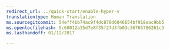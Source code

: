 ```yaml
---
redirect_url: ../quick-start/enable-hyper-v
translationtype: Human Translation
ms.sourcegitcommit: 54eff4bb74ac9f4dc870d6046654bf918eac9bb5
ms.openlocfilehash: 5c60012a35d7e8f35f27d3fb03c36765786261c3
ms.lasthandoff: 01/12/2017

---
```

